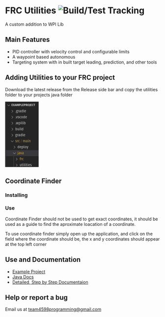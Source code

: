 # FRC Utilities ![Build/Test Tracking](https://img.shields.io/badge/Build/Test-testing-yellow)

A custom addition to WPI Lib

## Main Features

- PID controller with velocity control and configurable limits
- A waypoint based autonomous
- Targeting system with in built target leading, prediction, and other tools

## Adding Utilities to your FRC project

Download the latest release from the Release side bar and copy the utilities folder to your projects java folder 

<img title="" src="docs/images/FileLocation.png" alt="File Location" width="109">

## Coordinate Finder

### Installing

### Use
Coordinate Finder should not be used to get exact coordinates, it should be used as a guide to find the aproximate loacation of a coordinate.

To use coordinate finder simply open up the application, and click on the field where the coordinate should be, the x and y coordinates should appear at the top left corner



## Use and Documentation

- [Example Project](ExampleProject/src/main/java/frc/robot)
- [Java Docs](docs/html)
- [Detailed, Step by Step Documentaion](docs/markdown/DetailedDocs.md)

## Help or report a bug

Email us at team4598programming@gmail.com 
